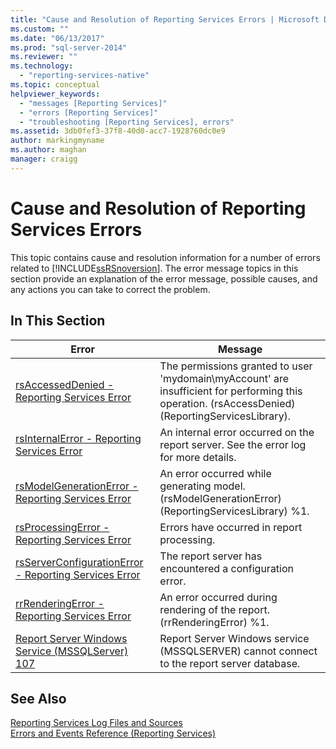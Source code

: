 ```yaml
---
title: "Cause and Resolution of Reporting Services Errors | Microsoft Docs"
ms.custom: ""
ms.date: "06/13/2017"
ms.prod: "sql-server-2014"
ms.reviewer: ""
ms.technology: 
  - "reporting-services-native"
ms.topic: conceptual
helpviewer_keywords: 
  - "messages [Reporting Services]"
  - "errors [Reporting Services]"
  - "troubleshooting [Reporting Services], errors"
ms.assetid: 3db0fef3-37f8-40d0-acc7-1928760dc0e9
author: markingmyname
ms.author: maghan
manager: craigg
---
```

# Cause and Resolution of Reporting Services Errors
  This topic contains cause and resolution information for a number of errors related to [!INCLUDE[ssRSnoversion](../../includes/ssrsnoversion-md.md)]. The error message topics in this section provide an explanation of the error message, possible causes, and any actions you can take to correct the problem.  
  
## In This Section  
  
|Error|Message|  
|-----------|-------------|  
|[rsAccessedDenied - Reporting Services Error](rsaccesseddenied-reporting-services-error.md)|The permissions granted to user 'mydomain\myAccount' are insufficient for performing this operation. (rsAccessDenied) (ReportingServicesLibrary).|  
|[rsInternalError - Reporting Services Error](rsinternalerror-reporting-services-error.md)|An internal error occurred on the report server. See the error log for more details.|  
|[rsModelGenerationError - Reporting Services Error](rsmodelgenerationerror-reporting-services-error.md)|An error occurred while generating model. (rsModelGenerationError) (ReportingServicesLibrary) %1.|  
|[rsProcessingError - Reporting Services Error](rsprocessingerror-reporting-services-error.md)|Errors have occurred in report processing.|  
|[rsServerConfigurationError - Reporting Services Error](rsserverconfigurationerror-reporting-services-error.md)|The report server has encountered a configuration error.|  
|[rrRenderingError - Reporting Services Error](rrrenderingerror-reporting-services-error.md)|An error occurred during rendering of the report. (rrRenderingError) %1.|  
|[Report Server Windows Service &#40;MSSQLServer&#41; 107](../../relational-databases/errors-events/mssqlserver-107-database-engine-error.md)|Report Server Windows service (MSSQLSERVER) cannot connect to the report server database.|  
  
## See Also  
 [Reporting Services Log Files and Sources](../report-server/reporting-services-log-files-and-sources.md)   
 [Errors and Events Reference &#40;Reporting Services&#41;](errors-and-events-reference-reporting-services.md)  
  
  
